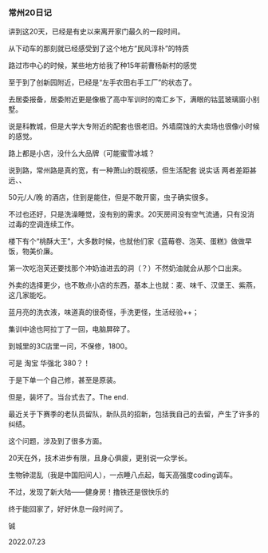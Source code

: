 ### 常州20日记

讲到这20天，已经是有史以来离开家门最久的一段时间。

从下动车的那刻就已经感受到了这个地方“民风淳朴”的特质

路过市中心的时候，某些地方给我了种15年前曹杨新村的感觉

至于到了创新园附近，已经是“左手农田右手工厂”的状态了。

去居委报备，居委附近更是像极了高中军训时的南汇乡下，满眼的钴蓝玻璃窗小别墅。

说是科教城，但是大学大专附近的配套也很老旧。外墙腐蚀的大卖场也很像小时候的感觉。

路上都是小店，没什么大品牌（可能蜜雪冰城？

说到路，常州路是真的宽，有一种萧山的既视感，但生活配套 说实话 两者差距甚远、、

50元/人/晚 的酒店，住到是能住，但是不敢开窗，虫子确实很多。

不过也还好，只是洗澡睡觉，没有别的需求。20天房间没有空气流通，只有没消过毒的空调连续工作。

楼下有个“桃酥大王”，大多数时候，也就他们家《蓝莓卷、泡芙、蛋糕》做做早饭，物美价廉。

第一次吃泡芙还要找那个冲奶油进去的洞（？）不然奶油就会从那个口出来。

外卖的选择更少，也不敢点小店的东西，基本上也就：麦、味千、汉堡王、紫燕，这几家能吃。

蓝月亮的洗衣液，味道真的很奇怪，手洗更怪，生活经验++；



集训中途也阿拉丁了一回，电脑屏碎了。

到城里的3C店里一问，不保修，1800。

可是 淘宝 华强北 380？！

于是下单一个自己修，甚至是原装。

但是，装坏了。当台式去了。The end.



最近关于下赛季的老队员留队，新队员的招新，包括我自己的去留，产生了许多的纠结。

这个问题，涉及到了很多方面。

20天在外，技术进步有限，且身心俱疲，更别说一众学长。

生物钟混乱（我是中国阳间人），一点睡八点起，每天高强度coding调车。

不过，发现了新大陆——健身房！撸铁还是很快乐的



终于能回家了，好好休息一段时间了。



铖

2022.07.23

